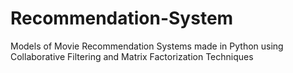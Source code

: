 # Recommendation-System
Models of Movie Recommendation Systems made in Python using Collaborative Filtering and Matrix Factorization Techniques
